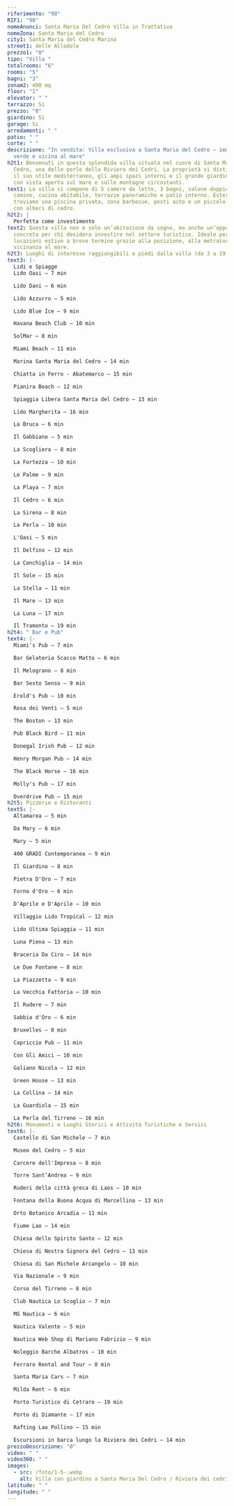 ```yaml
---
riferimento: "98"
RIF1: "98"
nomeAnunci: Santa Maria Del Cedro Villa in Trattativa
nomeZona: Santa Maria del Cedro
city1: Santa Maria del Cedro Marina
street1: delle Allodole
prezzo1: "0"
tipo: "Villa "
totalrooms: "6"
rooms: "5"
bagni: "3"
zonam2: 400 mq
floor: "1"
elevator: " "
terrazzo: Si
prezzo: "0"
giardino: Si
garage: Si
arredamenti: " "
patio: " "
corte: " "
descrizione: "In vendita: Villa esclusiva a Santa Maria del Cedro – immersa nel
  verde e vicina al mare"
h2t1: Benvenuti in questa splendida villa situata nel cuore di Santa Maria del
  Cedro, una delle perle della Riviera dei Cedri. La proprietà si distingue per
  il suo stile mediterraneo, gli ampi spazi interni e il grande giardino privato
  con vista aperta sul mare e sulle montagne circostanti.
text1: La villa si compone di 5 camere da letto, 3 bagni, salone doppio con
  camino, cucina abitabile, terrazze panoramiche e patio interno. Esternamente
  troviamo una piscina privata, zona barbecue, posti auto e un piccolo frutteto
  con alberi di cedro.
h2t2: |
  Perfetta come investimento
text2: Questa villa non è solo un’abitazione da sogno, ma anche un’opportunità
  concreta per chi desidera investire nel settore turistico. Ideale per
  locazioni estive a breve termine grazie alla posizione, alla metratura e alla
  vicinanza al mare.
h2t3: Luoghi di interesse raggiungibili a piedi dalla villa (da 3 a 19 minuti)
text3: |-
  Lidi e Spiagge
  Lido Oasi – 7 min

  Lido Dani – 6 min

  Lido Azzurro – 5 min

  Lido Blue Ice – 9 min

  Havana Beach Club – 10 min

  SolMar – 8 min

  Miami Beach – 11 min

  Marina Santa Maria del Cedro – 14 min

  Chiatta in Ferro - Abatemarco – 15 min

  Pianira Beach – 12 min

  Spiaggia Libera Santa Maria del Cedro – 13 min

  Lido Margherita – 16 min

  La Bruca – 6 min

  Il Gabbiano – 5 min

  La Scogliera – 8 min

  La Fortezza – 10 min

  Le Palme – 9 min

  La Playa – 7 min

  Il Cedro – 6 min

  La Sirena – 8 min

  La Perla – 10 min

  L'Oasi – 5 min

  Il Delfino – 12 min

  La Conchiglia – 14 min

  Il Sole – 15 min

  La Stella – 11 min

  Il Mare – 13 min

  La Luna – 17 min

  Il Tramonto – 19 min
h2t4: " Bar e Pub"
text4: |-
  Miami's Pub – 7 min

  Bar Gelateria Scacco Matto – 6 min

  Il Melograno – 8 min

  Bar Sesto Senso – 9 min

  Erold's Pub – 10 min

  Rosa dei Venti – 5 min

  The Boston – 13 min

  Pub Black Bird – 11 min

  Donegal Irish Pub – 12 min

  Henry Morgan Pub – 14 min

  The Black Horse – 16 min

  Molly's Pub – 17 min

  Overdrive Pub – 15 min
h2t5: Pizzerie e Ristoranti
text5: |-
  Altamarea – 5 min

  Da Mary – 6 min

  Mary – 5 min

  400 GRADI Contemporanea – 9 min

  Il Giardino – 8 min

  Pietra D'Oro – 7 min

  Forno d'Oro – 6 min

  D'Aprile e D'Aprile – 10 min

  Villaggio Lido Tropical – 12 min

  Lido Ultima Spiaggia – 11 min

  Luna Piena – 13 min

  Braceria Da Ciro – 14 min

  Le Due Fontane – 8 min

  La Piazzetta – 9 min

  La Vecchia Fattoria – 10 min

  Il Rudere – 7 min

  Sabbia d'Oro – 6 min

  Bruxelles – 8 min

  Capriccio Pub – 11 min

  Con Gli Amici – 10 min

  Galiano Nicola – 12 min

  Green House – 13 min

  La Collina – 14 min

  La Guardiola – 15 min

  La Perla del Tirreno – 16 min
h2t6: Monumenti e Luoghi Storici e Attività Turistiche e Servizi
text6: |-
  Castello di San Michele – 7 min

  Museo del Cedro – 5 min

  Carcere dell'Impresa – 8 min

  Torre Sant’Andrea – 9 min

  Ruderi della città greca di Laos – 10 min

  Fontana della Buona Acqua di Marcellina – 13 min

  Orto Botanico Arcadia – 11 min

  Fiume Lao – 14 min

  Chiesa dello Spirito Santo – 12 min

  Chiesa di Nostra Signora del Cedro – 13 min

  Chiesa di San Michele Arcangelo – 10 min

  Via Nazionale – 9 min

  Corso del Tirreno – 8 min

  Club Nautica Lo Scoglio – 7 min

  MG Nautica – 6 min

  Nautica Valente – 5 min

  Nautica Web Shop di Mariano Fabrizio – 9 min

  Noleggio Barche Albatros – 10 min

  Ferraro Rental and Tour – 8 min

  Santa Maria Cars – 7 min

  Milda Rent – 6 min

  Porto Turistico di Cetraro – 19 min

  Porto di Diamante – 17 min

  Rafting Lao Pollino – 15 min

  Escursioni in barca lungo la Riviera dei Cedri – 14 min
prezzoDescrizione: "0"
video: " "
video360: " "
images:
  - src: /foto/1-5-.webp
    alt: Villa con giardino a Santa Maria Del Cedro / Riviera dei cedri
latitude: " "
longitude: " "
---
```

